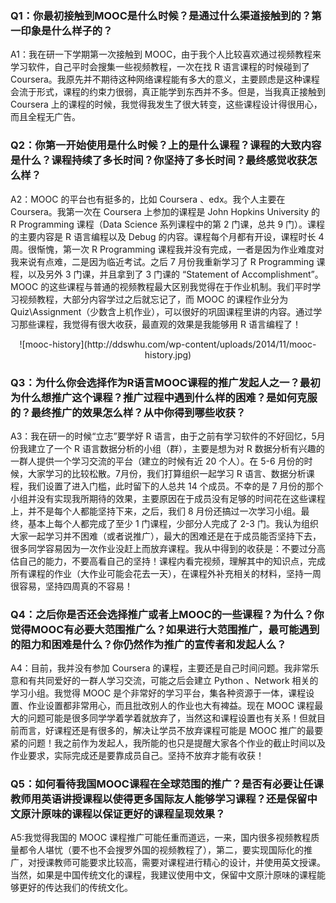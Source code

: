 ### Q1：你最初接触到MOOC是什么时候？是通过什么渠道接触到的？第一印象是什么样子的？

A1：我在研一下学期第一次接触到 MOOC，由于我个人比较喜欢通过视频教程来学习软件，自己平时会搜集一些视频教程，一次在找 R 语言课程的时候碰到了 Coursera。我原先并不期待这种网络课程能有多大的意义，主要顾虑是这种课程会流于形式，课程的约束力很弱，真正能学到东西并不多。但是，当我真正接触到 Coursera 上的课程的时候，我觉得我发生了很大转变，这些课程设计得很用心，而且全程无广告。

### Q2：你第一开始使用是什么时候？上的是什么课程？课程的大致内容是什么？课程持续了多长时间？你坚持了多长时间？最终感觉收获怎么样？

A2：MOOC 的平台也有挺多的，比如 Coursera 、edx。我个人主要在 Coursera。我第一次在 Coursera 上参加的课程是 John Hopkins University 的 R Programming 课程（Data Science 系列课程中的第 2 门课，总共 9 门）。课程的主要内容是 R 语言编程以及 Debug 的内容。课程每个月都有开设，课程时长 4 周。很惭愧，第一次 R Programming 课程我并没有完成，一者是因为作业难度对我来说有点难，二是因为临近考试。之后 7 月份我重新学习了 R Programming 课程，以及另外 3 门课，并且拿到了 3 门课的 “Statement of Accomplishment”。MOOC 的这些课程与普通的视频教程最大区别我觉得在于作业机制。我们平时学习视频教程，大部分内容学过之后就忘记了，而 MOOC 的课程作业分为 Quiz\Assignment（少数含上机作业），可以很好的巩固课程里讲的内容。通过学习那些课程，我觉得有很大收获，最直观的效果是我能够用 R 语言编程了！

<center>![mooc-history](http://ddswhu.com/wp-content/uploads/2014/11/mooc-history.jpg)</center>

### Q3：为什么你会选择作为R语言MOOC课程的推广发起人之一？最初为什么想推广这个课程？推广过程中遇到什么样的困难？是如何克服的？最终推广的效果怎么样？从中你得到哪些收获？

A3：我在研一的时候“立志”要学好 R 语言，由于之前有学习软件的不好回忆，5月份我建立了一个 R 语言数据分析的小组（群），主要是想为对 R 数据分析有兴趣的一群人提供一个学习交流的平台（建立的时候有近 20 个人）。在 5-6 月份的时候，大家学习的比较松散。7月份，我们打算组织一起学习 R 语言、数据分析课程，我们设置了进入门槛，此时留下的人总共 14 个成员。不幸的是 7 月份的那个小组并没有实现我所期待的效果，主要原因在于成员没有足够的时间花在这些课程上，并不是每个人都能坚持下来，之后，我们 8 月份还搞过一次学习小组。最终，基本上每个人都完成了至少 1 门课程，少部分人完成了 2-3 门。我认为组织大家一起学习并不困难（或者说推广），最大的困难还是在于成员能否坚持下去，很多同学容易因为一次作业没赶上而放弃课程。我从中得到的收获是：不要过分高估自己的能力，不要高看自己的坚持！课程内看完视频，理解其中的知识点，完成所有课程的作业（大作业可能会花去一天），在课程外补充相关的材料，坚持一周很容易，坚持四周真的不容易！

### Q4：之后你是否还会选择推广或者上MOOC的一些课程？为什么？你觉得MOOC有必要大范围推广么？如果进行大范围推广，最可能遇到的阻力和困难是什么？你仍然作为推广的宣传者和发起人么？

A4：目前，我并没有参加 Coursera 的课程，主要还是自己时间问题。我非常乐意和有共同爱好的一群人学习交流，可能之后会建立 Python 、Network 相关的学习小组。我觉得 MOOC 是个非常好的学习平台，集各种资源于一体，课程设置、作业设置都非常用心，而且批改别人的作业也大有裨益。现在 MOOC 课程最大的问题可能是很多同学学着学着就放弃了，当然这和课程设置也有关系！但就目前而言，好课程还是有很多的，解决让学员不放弃课程可能是 MOOC 推广的最要紧的问题！我之前作为发起人，我所能的也只是提醒大家各个作业的截止时间以及作业要求，实际完成还是要靠成员自己。坚持不放弃才能有收获！

### Q5：如何看待我国MOOC课程在全球范围的推广？是否有必要让任课教师用英语讲授课程以使得更多国际友人能够学习课程？还是保留中文原汁原味的课程以保证更好的课程呈现效果？

A5:我觉得我国的 MOOC 课程推广可能任重而道远，一来，国内很多视频教程质量都令人堪忧（要不也不会搜罗外国的视频教程了），第二，要实现国际化的推广，对授课教师可能要求比较高，需要对课程进行精心的设计，并使用英文授课。当然，如果是中国传统文化的课程，我建议使用中文，保留中文原汁原味的课程能够更好的传达我们的传统文化。


